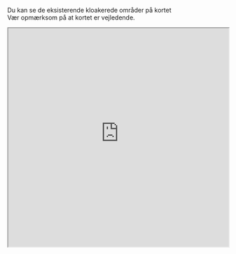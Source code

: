 Du kan se de eksisterende kloakerede områder på kortet  
Vær opmærksom på at kortet er vejledende.

<script src="http://infokort.egedalkommune.dk/clientapi/minimap2/mmloader.js"></script>  <script>window.addEventListener('load', function(){ MiniMap.createMiniMap({mapDiv: 'minimapbody', minimapId: '48b0efc8-5c00-4b33-a73b-9fc33d9de8cc'}) });</script>

<iframe style="overflow: hidden;" src="http://infokort.egedalkommune.dk/spatialmap?page=minimap2.showmap&id=48b0efc8-5c00-4b33-a73b-9fc33d9de8cc&version=2.7" height="500px" width="100%" allowfullscreen></iframe>
